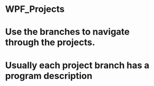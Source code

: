 # WPF_Projects
# Use the branches to navigate through the projects.
# Usually each project branch has a program description
